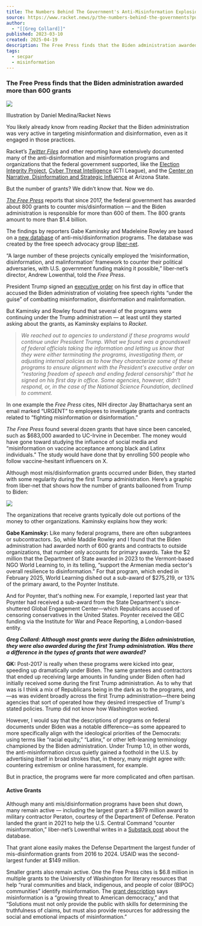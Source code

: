 ```yaml
---
title: The Numbers Behind The Government's Anti-Misinformation Explosion
source: https://www.racket.news/p/the-numbers-behind-the-governments?publication_id=1042&post_id=161627920&isFreemail=true&r=7br8e&triedRedirect=true
author:
  - "[[Greg Collard]]"
published: 2023-03-10
created: 2025-04-19
description: The Free Press finds that the Biden administration awarded more than 600 grants
tags:
  - secpar
  - misinformation
---
```

### The Free Press finds that the Biden administration awarded more than 600 grants

![](https://substackcdn.com/image/fetch/w_424)

Illustration by Daniel Medina/Racket News

You likely already know from reading *Racket* that the Biden administration was very active in targeting misinformation and disinformation, even as it engaged in those practices.

Racket’s *[Twitter Files](https://twitterfiles.substack.com/)* and other reporting have extensively documented many of the anti-disinformation and misinformation programs and organizations that the federal government supported, like the [Election Integrity Project](https://www.racket.news/p/big-brother-is-flagging-you), [Cyber Threat Intelligence](https://www.racket.news/p/anti-disinformation-is-a-partisan?utm_source=publication-search) (CTI League), and the [Center on Narrative, Disinformation and Strategic Influence](https://www.racket.news/p/foia-files-arizona-state-university?utm_source=publication-search) at Arizona State.

But the number of grants? We didn’t know that. Now we do.

*[The Free Press](https://www.thefp.com/p/joe-biden-made-600-grants-to-stop-disinformation-misinformation-donald-trump-cancels-awards)* reports that since 2017, the federal government has awarded about 800 grants to counter mis/disinformation — and the Biden administration is responsible for more than 600 of them. The 800 grants amount to more than $1.4 billion.

The findings by reporters Gabe Kaminsky and Madeleine Rowley are based on a [new database](https://liber-net.org/federal-awards) of anti-mis/disinformation programs. The database was created by the free speech advocacy group [liber-net](https://liber-net.org/).

“A large number of these projects cynically employed the ‘misinformation, disinformation, and malinformation’ framework to counter their political adversaries, with U.S. government funding making it possible,” liber-net’s director, Andrew Lowenthal, told the *Free Press*.

President Trump signed an [executive order](https://www.whitehouse.gov/presidential-actions/2025/01/restoring-freedom-of-speech-and-ending-federal-censorship/) on his first day in office that accused the Biden administration of violating free speech rights “under the guise” of combatting misinformation, disinformation and malinformation.

But Kaminsky and Rowley found that several of the programs were continuing under the Trump administration — at least until they started asking about the grants, as Kaminsky explains to *Racket*.

> *We reached out to agencies to understand if these programs would continue under President Trump. What we found was a groundswell of federal officials taking the information and letting us know that they were either terminating the programs, investigating them, or adjusting internal policies as to how they characterize some of these programs to ensure alignment with the President's executive order on “restoring freedom of speech and ending federal censorship” that he signed on his first day in office. Some agencies, however, didn't respond, or, in the case of the National Science Foundation, declined to comment.*

In one example the *Free Press* cites, NIH director Jay Bhattacharya sent an email marked “URGENT” to employees to investigate grants and contracts related to “fighting misinformation or disinformation.”

*The Free Press* found several dozen grants that have since been canceled, such as $683,000 awarded to UC-Irvine in December. The money would have gone toward studying the influence of social media and “misinformation on vaccine acceptance among black and Latinx individuals.” The study would have done that by enrolling 500 people who follow vaccine-hesitant influencers on X.

Although most mis/disinformation grants occurred under Biden, they started with some regularity during the first Trump administration. Here’s a graphic from liber-net that shows how the number of grants ballooned from Trump to Biden:

![](https://www.racket.news/p/%7B%22src%22:%22https://substack-post-media.s3.amazonaws.com/public/images/ef21d134-3795-41c5-9b59-cac30381e137_747x459.png%22,%22srcNoWatermark%22:null,%22fullscreen%22:null,%22imageSize%22:null,%22height%22:459,%22width%22:747,%22resizeWidth%22:null,%22bytes%22:31473,%22alt%22:null,%22title%22:null,%22type%22:%22image/png%22,%22href%22:null,%22belowTheFold%22:true,%22topImage%22:false,%22internalRedirect%22:%22https://www.racket.news/i/161627920?img=https%3A%2F%2Fsubstack-post-media.s3.amazonaws.com%2Fpublic%2Fimages%2Fef21d134-3795-41c5-9b59-cac30381e137_747x459.png%22,%22isProcessing%22:false,%22align%22:null})

The organizations that receive grants typically dole out portions of the money to other organizations. Kaminsky explains how they work:

**Gabe Kaminsky:** Like many federal programs, there are often subgrantees or subcontractors. So, while Maddie Rowley and I found that the Biden administration had awarded north of 600 grants and contracts to outside organizations, that number only accounts for primary awards. Take the $2 million that the Department of State awarded in 2023 to the Vermont-based NGO World Learning to, in its telling, “support the Armenian media sector's overall resilience to disinformation.” For that program, which ended in February 2025, World Learning dished out a sub-award of $275,219, or 13% of the primary award, to the Poynter Institute.

And for Poynter, that's nothing new. For example, I reported last year that Poynter had received a sub-award from the State Department's since-shuttered Global Engagement Center—which Republicans accused of censoring conservatives in the United States. Poynter received the GEC funding via the Institute for War and Peace Reporting, a London-based entity.

***Greg Collard: Although most grants were during the Biden administration, they were also awarded during the first Trump administration. Was there a difference in the types of grants that were awarded?***

**GK:** Post-2017 is really when these programs were kicked into gear, speeding up dramatically under Biden. The same grantees and contractors that ended up receiving large amounts in funding under Biden often had initially received some during the first Trump administration. As to why that was is I think a mix of Republicans being in the dark as to the programs, and—as was evident broadly across the first Trump administration—there being agencies that sort of operated how they desired irrespective of Trump's stated policies. Trump did not know how Washington worked.

However, I would say that the descriptions of programs on federal documents under Biden was a notable difference—as some appeared to more specifically align with the ideological priorities of the Democrats: using terms like “racial equity,” “Latinx,” or other left-leaning terminology championed by the Biden administration. Under Trump 1.0, in other words, the anti-misinformation circus quietly gained a foothold in the U.S. by advertising itself in broad strokes that, in theory, many might agree with: countering extremism or online harassment, for example.

But in practice, the programs were far more complicated and often partisan.

#### Active Grants

Although many anti mis/disinformation programs have been shut down, many remain active — including the largest grant: a $979 million award to military contractor Peraton, courtesy of the Department of Defense. Peraton landed the grant in 2021 to help the U.S. Central Command “counter misinformation,” liber-net’s Lowenthal writes in a [Substack post](https://networkaffects.substack.com/p/federal-government-awards) about the database.

That grant alone easily makes the Defense Department the largest funder of mis-disinformation grants from 2016 to 2024. USAID was the second-largest funder at $149 million.

Smaller grants also remain active. One the Free Press cites is $6.8 million in multiple grants to the University of Washington for literary resources that help “rural communities and black, indigenous, and people of color (BIPOC) communities” identify misinformation. The [grant description](https://www.usaspending.gov/award/ASST_NON_2230616_4900) says misinformation is a “growing threat to American democracy,” and that “Solutions must not only provide the public with skills for determining the truthfulness of claims, but must also provide resources for addressing the social and emotional impacts of misinformation.”